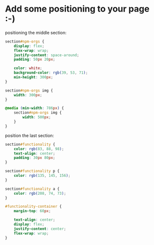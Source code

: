 # Add some positioning to your page :-)

positioning the middle section:
```css
section#npm-orgs {
    display: flex;
    flex-wrap: wrap;
    justify-content: space-around;
    padding: 50px 20px;

    color: white;
    background-color: rgb(39, 53, 71);
    min-height: 300px;
}

section#npm-orgs img {
    width: 300px;
}

@media (min-width: 786px) {
    section#npm-orgs img {
        width: 500px;
    }
}
```

position the last section:
```css
section#functionality {
    color: rgb(83, 88, 98);
    text-align: center;
    padding: 30px 80px;
}

section#functionality p {
    color: rgb(135, 145, 156);
}

section#functionality a {
    color: rgb(208, 74, 73);
}

#functionality-container {
    margin-top: 60px;

    text-align: center;
    display: flex;
    justify-content: center;
    flex-wrap: wrap;
}
```
